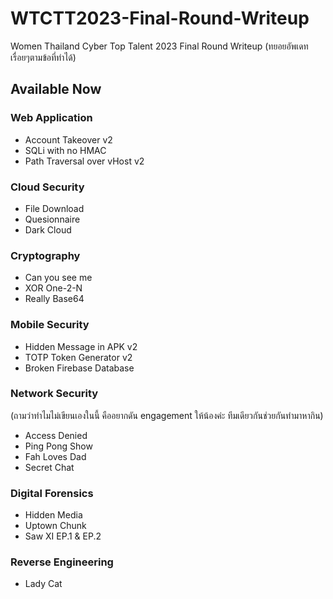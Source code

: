 # WTCTT2023-Final-Round-Writeup
Women Thailand Cyber Top Talent 2023 Final Round Writeup
(ทยอยอัพเดทเรื่อยๆตามข้อที่ทำได้)

## Available Now

### Web Application
- Account Takeover v2
- SQLi with no HMAC
- Path Traversal over vHost v2

### Cloud Security
- File Download
- Quesionnaire
- Dark Cloud

### Cryptography
- Can you see me
- XOR One-2-N
- Really Base64

### Mobile Security
- Hidden Message in APK v2
- TOTP Token Generator v2
- Broken Firebase Database

### Network Security
(ถามว่าทำไมไม่เขียนเองในนี้ คืออยากดัน engagement ให้น้องค่ะ ทีมเดียวกันช่วยกันทำมาหากิน)
- Access Denied
- Ping Pong Show
- Fah Loves Dad
- Secret Chat

### Digital Forensics
- Hidden Media
- Uptown Chunk
- Saw XI EP.1 & EP.2

### Reverse Engineering
- Lady Cat
